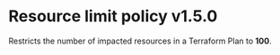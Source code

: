 # Resource limit policy v1.5.0

Restricts the number of impacted resources in a Terraform Plan to **100**.
